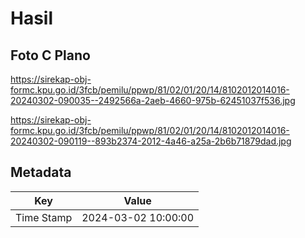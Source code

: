 # Hasil

## Foto C Plano

https://sirekap-obj-formc.kpu.go.id/3fcb/pemilu/ppwp/81/02/01/20/14/8102012014016-20240302-090035--2492566a-2aeb-4660-975b-62451037f536.jpg

https://sirekap-obj-formc.kpu.go.id/3fcb/pemilu/ppwp/81/02/01/20/14/8102012014016-20240302-090119--893b2374-2012-4a46-a25a-2b6b71879dad.jpg


## Metadata

| Key        | Value               |
| ---------- | ------------------- |
| Time Stamp | 2024-03-02 10:00:00 |



